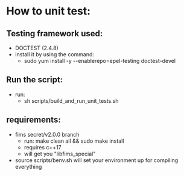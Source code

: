 # How to unit test:

## Testing framework used:
- DOCTEST (2.4.8)
- install it by using the command:
    - sudo yum install -y --enablerepo=epel-testing doctest-devel

## Run the script:
- run:
    - sh scripts/build_and_run_unit_tests.sh

## requirements:
- fims secret/v2.0.0 branch
    - run: make clean all && sudo make install
    - requires c++17
    - will get you "libfims_special"
- source scripts/benv.sh will set your environment up for compiling everything
